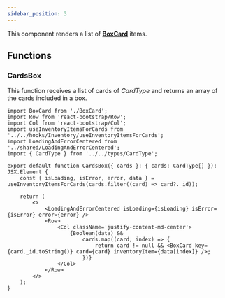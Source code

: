 ```yaml
---
sidebar_position: 3
---
```


This component renders a list of **[BoxCard](./BoxCard)** items.

## Functions

### CardsBox

This function receives a list of cards of _CardType_ and returns an array of the cards included in a box.

```tsx
import BoxCard from './BoxCard';
import Row from 'react-bootstrap/Row';
import Col from 'react-bootstrap/Col';
import useInventoryItemsForCards from '../../hooks/Inventory/useInventoryItemsForCards';
import LoadingAndErrorCentered from '../shared/LoadingAndErrorCentered';
import { CardType } from '../../types/CardType';

export default function CardsBox({ cards }: { cards: CardType[] }): JSX.Element {
    const { isLoading, isError, error, data } = useInventoryItemsForCards(cards.filter((card) => card?._id));

    return (
        <>
            <LoadingAndErrorCentered isLoading={isLoading} isError={isError} error={error} />
            <Row>
                <Col className='justify-content-md-center'>
                    {Boolean(data) &&
                        cards.map((card, index) => {
                            return card != null && <BoxCard key={card._id.toString()} card={card} inventoryItem={data[index]} />;
                        })}
                </Col>
            </Row>
        </>
    );
}
```